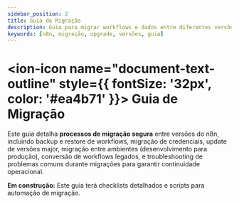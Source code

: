 ```yaml
---
sidebar_position: 2
title: Guia de Migração
description: Guia para migrar workflows e dados entre diferentes versões e ambientes do n8n
keywords: [n8n, migração, upgrade, versões, guia]
---
```


# <ion-icon name="document-text-outline" style={{ fontSize: '32px', color: '#ea4b71' }}></ion-icon> Guia de Migração

Este guia detalha **processos de migração segura** entre versões do n8n, incluindo backup e restore de workflows, migração de credenciais, update de versões major, migração entre ambientes (desenvolvimento para produção), conversão de workflows legados, e troubleshooting de problemas comuns durante migrações para garantir continuidade operacional.

**Em construção:** Este guia terá checklists detalhados e scripts para automação de migração.
